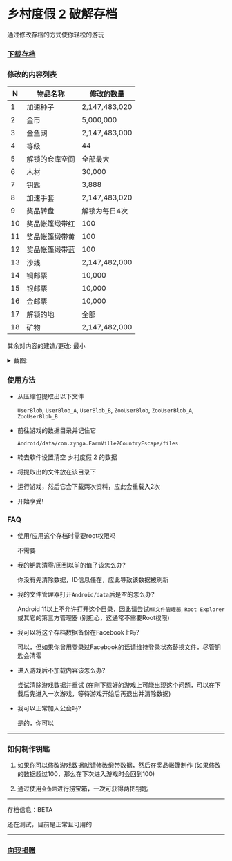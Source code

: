 # 乡村度假 2 破解存档

通过修改存档的方式使你轻松的游玩

### [下载存档](https://github.com/ender-zhao/game-save/releases/tag/FarmVile-2-Country-Escape)

### 修改的内容列表

N |物品名称      |修改的数量
--|-------------|--------------
1 | 加速种子     |2,147,483,020
2 | 金币         |5,000,000
3 | 金鱼网       |2,147,483,000
4 | 等级         | 44
5 | 解锁的仓库空间| 全部最大
6 | 木材         | 30,000
7 | 钥匙         | 3,888
8 | 加速手套     | 2,147,483,020
9 | 奖品转盘     | 解锁为每日4次
10| 奖品帐篷缎带红| 100
11| 奖品帐篷缎带黄| 100
12| 奖品帐篷缎带蓝| 100
13| 沙线         | 2,147,482,000
14| 铜邮票       | 10,000
15| 银邮票       | 10,000
16| 金邮票       | 10,000
17| 解锁的地     | 全部
18| 矿物         | 2,147,482,000

其余对内容的建造/更改: 最小

<details><summary>截图:</summary>

![Screenshot_20220602-100035](https://user-images.githubusercontent.com/77391690/171532871-04a78bef-b29a-4bc7-9b61-a236842dc340.png)

![Screenshot_20220602-100052](https://user-images.githubusercontent.com/77391690/171532936-7b23ed06-8482-4659-9c72-ea52e9b5cb42.png)

</details>

### 使用方法

* 从压缩包提取出以下文件

  `UserBlob`, `UserBlob_A`, `UserBlob_B`, `ZooUserBlob`, `ZooUserBlob_A`, `ZooUserBlob_B`

* 前往游戏的数据目录并记住它
  
  `Android/data/com.zynga.FarmVille2CountryEscape/files`
  
* 转去软件设置清空 乡村度假 2 的数据

* 将提取出的文件放在该目录下

* 运行游戏，然后它会下载两次资料，应此会重载入2次

* 开始享受!

### FAQ

* 使用/应用这个存档时需要root权限吗

  不需要

* 我的钥匙清零/回到以前的值了该怎么办?
  
  你没有先清除数据，ID信息任在，应此导致该数据被刷新
  
* 我的文件管理器打开`Android/data`后是空的怎么办?

  Android 11以上不允许打开这个目录，因此请尝试`MT文件管理器`, `Root Explorer`或其它的第三方管理器 (别担心，这通常不需要Root权限)

* 我可以将这个存档数据备份在Facebook上吗?

  可以，但如果你曾用登录过Facebook的话请维持登录状态替换文件，尽管钥匙会清零

* 进入游戏后不加载内容该怎么办?

  尝试清除游戏数据并重试 (在刚下载好的游戏上可能出现这个问题，可以在下载后先进入一次游戏，等待游戏开始后再退出并清除数据)
 
* 我可以正常加入公会吗?

  是的，你可以

***
 
 ### 如何制作钥匙
 
1. 如果你可以修改游戏数据就请修改缎带数据，然后在奖品帐篷制作 (如果修改的数据超过100，那么在下次进入游戏时会回到100)

2. 通过使用`金鱼网`进行捞宝箱，一次可获得两把钥匙

***
存档信息：BETA

还在测试，目前是正常且可用的
***

### [向我捐赠](https://github.com/ender-zhao/EZ)
